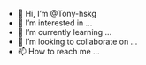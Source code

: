 - 👋 Hi, I’m @Tony-hskg
- 👀 I’m interested in ...
- 🌱 I’m currently learning ...
- 💞️ I’m looking to collaborate on ...
- 📫 How to reach me ...

<!---
Tony-hskg/Tony-hskg is a ✨ special ✨ repository because its `README.md` (this file) appears on your GitHub profile.
You can click the Preview link to take a look at your changes.
--->
